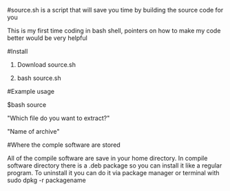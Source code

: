 #source.sh is a script that will save you time by building the source code for you 

This is my first time coding in bash shell, pointers on how to make my code better would be very helpful


#Install

1. Download source.sh

2. bash source.sh

#Example usage

$bash source

"Which file  do you want to extract?"

"Name of archive"


#Where the comple software are stored

All of the compile software are save in your home directory. In compile software directory there is a .deb package so you can install it like a regular program.
To uninstall it you can do it via package manager or terminal with sudo dpkg -r packagename





